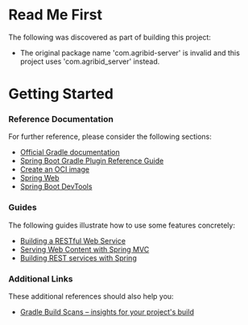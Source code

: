 # Read Me First
The following was discovered as part of building this project:

* The original package name 'com.agribid-server' is invalid and this project uses 'com.agribid_server' instead.

# Getting Started

### Reference Documentation
For further reference, please consider the following sections:

* [Official Gradle documentation](https://docs.gradle.org)
* [Spring Boot Gradle Plugin Reference Guide](https://docs.spring.io/spring-boot/3.4.6/gradle-plugin)
* [Create an OCI image](https://docs.spring.io/spring-boot/3.4.6/gradle-plugin/packaging-oci-image.html)
* [Spring Web](https://docs.spring.io/spring-boot/3.4.6/reference/web/servlet.html)
* [Spring Boot DevTools](https://docs.spring.io/spring-boot/3.4.6/reference/using/devtools.html)

### Guides
The following guides illustrate how to use some features concretely:

* [Building a RESTful Web Service](https://spring.io/guides/gs/rest-service/)
* [Serving Web Content with Spring MVC](https://spring.io/guides/gs/serving-web-content/)
* [Building REST services with Spring](https://spring.io/guides/tutorials/rest/)

### Additional Links
These additional references should also help you:

* [Gradle Build Scans – insights for your project's build](https://scans.gradle.com#gradle)

